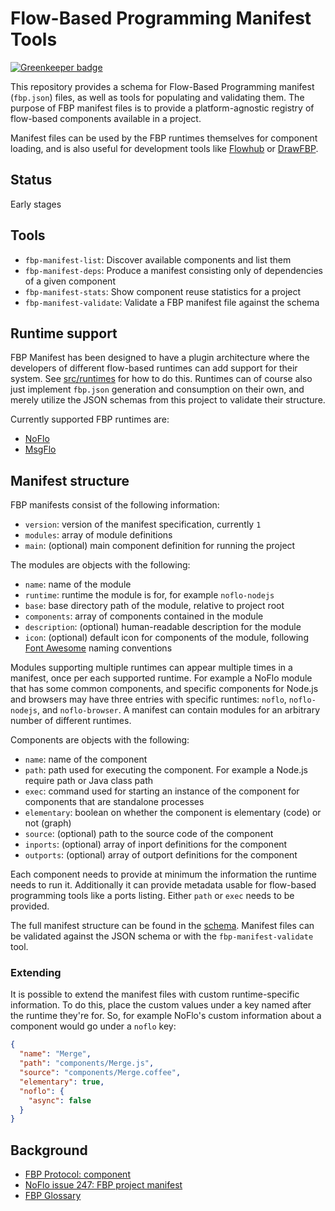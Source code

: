 Flow-Based Programming Manifest Tools
=====================================

[![Greenkeeper badge](https://badges.greenkeeper.io/flowbased/fbp-manifest.svg)](https://greenkeeper.io/)

This repository provides a schema for Flow-Based Programming manifest (`fbp.json`) files, as well as tools for populating and validating them. The purpose of FBP manifest files is to provide a platform-agnostic registry of flow-based components available in a project.

Manifest files can be used by the FBP runtimes themselves for component loading, and is also useful for development tools like [Flowhub](https://flowhub.io) or [DrawFBP](https://github.com/jpaulm/drawfbp).

## Status

Early stages

## Tools

* `fbp-manifest-list`: Discover available components and list them
* `fbp-manifest-deps`: Produce a manifest consisting only of dependencies of a given component
* `fbp-manifest-stats`: Show component reuse statistics for a project
* `fbp-manifest-validate`: Validate a FBP manifest file against the schema

## Runtime support

FBP Manifest has been designed to have a plugin architecture where the developers of different flow-based runtimes can add support for their system. See [src/runtimes](https://github.com/flowbased/fbp-manifest/tree/master/src/runtimes) for how to do this. Runtimes can of course also just implement `fbp.json` generation and consumption on their own, and merely utilize the JSON schemas from this project to validate their structure.

Currently supported FBP runtimes are:

* [NoFlo](http://noflojs.org)
* [MsgFlo](https://github.com/msgflo/msgflo)

## Manifest structure

FBP manifests consist of the following information:

* `version`: version of the manifest specification, currently `1`
* `modules`: array of module definitions
* `main`: (optional) main component definition for running the project

The modules are objects with the following:

* `name`: name of the module
* `runtime`: runtime the module is for, for example `noflo-nodejs`
* `base`: base directory path of the module, relative to project root
* `components`: array of components contained in the module
* `description`: (optional) human-readable description for the module
* `icon`: (optional) default icon for components of the module, following [Font Awesome](http://fontawesome.io/icons/) naming conventions

Modules supporting multiple runtimes can appear multiple times in a manifest, once per each supported runtime. For example a NoFlo module that has some common components, and specific components for Node.js and browsers may have three entries with specific runtimes: `noflo`, `noflo-nodejs`, and `noflo-browser`. A manifest can contain modules for an arbitrary number of different runtimes.

Components are objects with the following:

* `name`: name of the component
* `path`: path used for executing the component. For example a Node.js require path or Java class path
* `exec`: command used for starting an instance of the component for components that are standalone processes
* `elementary`: boolean on whether the component is elementary (code) or not (graph)
* `source`: (optional) path to the source code of the component
* `inports`: (optional) array of inport definitions for the component
* `outports`: (optional) array of outport definitions for the component

Each component needs to provide at minimum the information the runtime needs to run it. Additionally it can provide metadata usable for flow-based programming tools like a ports listing. Either `path` or `exec` needs to be provided.

The full manifest structure can be found in the [schema](https://github.com/flowbased/fbp-manifest/tree/master/schemata). Manifest files can be validated against the JSON schema or with the `fbp-manifest-validate` tool.

### Extending

It is possible to extend the manifest files with custom runtime-specific information. To do this, place the custom values under a key named after the runtime they're for. So, for example NoFlo's custom information about a component would go under a `noflo` key:

```json
{
  "name": "Merge",
  "path": "components/Merge.js",
  "source": "components/Merge.coffee",
  "elementary": true,
  "noflo": {
    "async": false
  }
}
```

## Background

* [FBP Protocol: component](http://noflojs.org/documentation/protocol/#component)
* [NoFlo issue 247: FBP project manifest](https://github.com/noflo/noflo/issues/247)
* [FBP Glossary](http://www.jpaulmorrison.com/fbp/gloss.htm)
